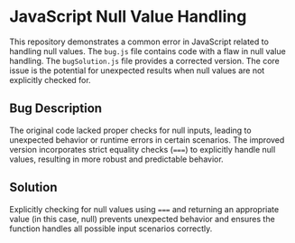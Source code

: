 # JavaScript Null Value Handling

This repository demonstrates a common error in JavaScript related to handling null values. The `bug.js` file contains code with a flaw in null value handling. The `bugSolution.js` file provides a corrected version.  The core issue is the potential for unexpected results when null values are not explicitly checked for.

## Bug Description
The original code lacked proper checks for null inputs, leading to unexpected behavior or runtime errors in certain scenarios.  The improved version incorporates strict equality checks (`===`) to explicitly handle null values, resulting in more robust and predictable behavior.

## Solution
Explicitly checking for null values using `===` and returning an appropriate value (in this case, null) prevents unexpected behavior and ensures the function handles all possible input scenarios correctly.